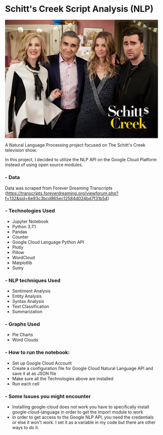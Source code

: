 # Schitt's Creek Script Analysis (NLP)
<img src="https://github.com/acheamponge/Schitts_Creek/blob/master/Images/7.jpg" align="middle">


A Natural Language Processing project focused on The Schitt's Creek television show.

In this project, I decided to utilize the NLP API on the Google Cloud Platform instead of using open source modules.


### - Data
Data was scraped from Forever Dreaming Transcripts (https://transcripts.foreverdreaming.org/viewforum.php?f=132&sid=6e93c3bcd865ec12584d024bd7f31b54)


### - Technologies Used
- Jupyter Notebook
- Python 3.7.1
- Pandas
- Counter 
- Google Cloud Language Python API
- Plotly
- Pillow
- WordCloud
- Matplotlib 
- Sumy


### - NLP techniques Used
- Sentiment Analysis
- Entity Analysis
- Syntax Analysis
- Text Classification
- Summarization


### - Graphs Used
- Pie Charts
- Word Clouds

### - How to run the notebook:
- Set up Google Cloud Account
- Create a configuration file for Google Cloud Natural Language API and save it at as JSON file
- Make sure all the Technologies above are installed
- Run each cell

### - Some Issues you might encounter
- Installing google-cloud does not work you have to specifically install google-cloud-language in order to get the import module to work
- In order to get access to the Google NLP API, you need the credentials or else it won't work. I set it as a variable in my code but there are other ways to do it.


